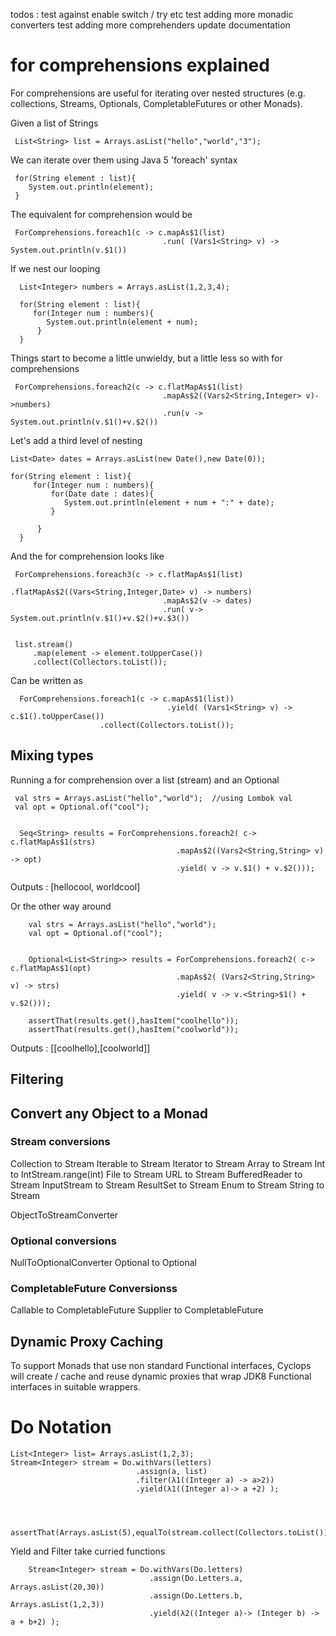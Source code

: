 todos :
	test against enable switch / try etc
	test adding more monadic converters
	test adding more comprehenders
	update documentation

# for comprehensions explained

For comprehensions are useful for iterating over nested structures (e.g. collections, Streams, Optionals, CompletableFutures or other Monads).
    
Given a list of Strings 

     List<String> list = Arrays.asList("hello","world","3");
     
We can iterate over them using Java 5 'foreach' syntax
     
     for(String element : list){
     	System.out.println(element);
     }
     

The equivalent for comprehension would be 

     ForComprehensions.foreach1(c -> c.mapAs$1(list)
                                	  .run( (Vars1<String> v) -> System.out.println(v.$1())
                                      
If we nest our looping
	
	  List<Integer> numbers = Arrays.asList(1,2,3,4);

	  for(String element : list){
	     for(Integer num : numbers){
     		System.out.println(element + num);
     	  }
      }                              

Things start to become a little unwieldy, but a little less so with for comprehensions
      
     ForComprehensions.foreach2(c -> c.flatMapAs$1(list)
                                      .mapAs$2((Vars2<String,Integer> v)->numbers)                                                    
                                      .run(v -> System.out.println(v.$1()+v.$2())


Let's add a third level of nesting

    List<Date> dates = Arrays.asList(new Date(),new Date(0));

    for(String element : list){
	     for(Integer num : numbers){
	    	 for(Date date : dates){
     			System.out.println(element + num + ":" + date);
     	 	 }
     		
     	  }
      }
    
 And the for comprehension looks like 
   
     ForComprehensions.foreach3(c -> c.flatMapAs$1(list)
                                      .flatMapAs$2((Vars<String,Integer,Date> v) -> numbers)
                                      .mapAs$2(v -> dates)                                                    
                                      .run( v-> System.out.println(v.$1()+v.$2()+v.$3())
 
      
     list.stream()
         .map(element -> element.toUpperCase())
         .collect(Collectors.toList());
         
         
Can be written as

	  ForComprehensions.foreach1(c -> c.mapAs$1(list))
	                                   .yield( (Vars1<String> v) -> c.$1().toUpperCase())
	                    .collect(Collectors.toList());
     
 ## Mixing types
 
 Running a for comprehension over a list (stream) and an Optional
 
     val strs = Arrays.asList("hello","world");  //using Lombok val
	 val opt = Optional.of("cool");
		
		
	  Seq<String> results = ForComprehensions.foreach2( c-> c.flatMapAs$1(strs)
										 .mapAs$2((Vars2<String,String> v) -> opt)
										 .yield( v -> v.$1() + v.$2()));
										 
Outputs : [hellocool, worldcool]


Or the other way around 


        val strs = Arrays.asList("hello","world");
		val opt = Optional.of("cool");
		
		
		Optional<List<String>> results = ForComprehensions.foreach2( c-> c.flatMapAs$1(opt)
										 .mapAs$2( (Vars2<String,String> v) -> strs)
										 .yield( v -> v.<String>$1() + v.$2()));
		
		assertThat(results.get(),hasItem("coolhello"));
		assertThat(results.get(),hasItem("coolworld"));
		
Outputs : [[coolhello],[coolworld]]

## Filtering

## Convert any Object to a Monad

### Stream conversions

Collection to Stream
Iterable to Stream
Iterator to Stream
Array to Stream
Int to IntStream.range(int)
File to Stream
URL to Stream
BufferedReader to Stream
InputStream to Stream
ResultSet to Stream
Enum to Stream
String to Stream

ObjectToStreamConverter

### Optional conversions

NullToOptionalConverter
Optional<Primitive> to Optional

### CompletableFuture Conversionss

Callable to CompletableFuture
Supplier to CompletableFuture

## Dynamic Proxy Caching

To support Monads that use non standard Functional interfaces, Cyclops will create / cache and reuse dynamic proxies that wrap JDK8 Functional interfaces in suitable wrappers.


# Do Notation

	List<Integer> list= Arrays.asList(1,2,3);
	Stream<Integer> stream = Do.withVars(letters)
								.assign(a, list)
								.filter(λ1((Integer a) -> a>2))
								.yield(λ1((Integer a)-> a +2) );
				
										
		
		assertThat(Arrays.asList(5),equalTo(stream.collect(Collectors.toList())));


Yield and Filter take curried functions

		Stream<Integer> stream = Do.withVars(Do.letters)
								   .assign(Do.Letters.a, Arrays.asList(20,30))
								   .assign(Do.Letters.b, Arrays.asList(1,2,3))
								   .yield(λ2((Integer a)-> (Integer b) -> a + b+2) );

